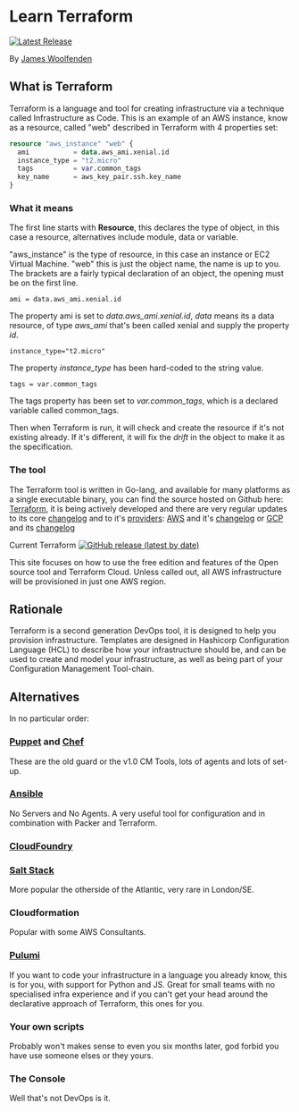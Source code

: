 # Learn Terraform

[![Latest Release](https://img.shields.io/github/v/tag/jameswoolfenden/learn-terraform.svg)](https://github.com/JamesWoolfenden/learn-terraform)

By [James Woolfenden](https://www.linkedin.com/in/jameswoolfenden/)

## What is Terraform

Terraform is a language and tool for creating infrastructure via a technique called Infrastructure as Code.
This is an example of an AWS instance, know as a resource, called "web" described in Terraform with 4 properties set:

```terraform
resource "aws_instance" "web" {
  ami           = data.aws_ami.xenial.id
  instance_type = "t2.micro"
  tags          = var.common_tags
  key_name      = aws_key_pair.ssh.key_name
}
```

### What it means

The first line starts with **Resource**, this declares the type of object, in this case a resource, alternatives include module, data or variable.

"aws_instance" is the type of resource, in this case an instance or EC2 Virtual Machine.
"web" this is just the object name, the name is up to you. The brackets are a fairly typical declaration of an object, the opening must be on the first line.

`ami = data.aws_ami.xenial.id`

The property ami is set to _data.aws_ami.xenial.id_, _data_ means its a data resource, of type _aws_ami_ that's been called xenial and supply the property _id_.

`instance_type="t2.micro"`

The property _instance_type_ has been hard-coded to the string value.

`tags = var.common_tags`

The tags property has been set to _var.common_tags_, which is a declared variable called common_tags.

Then when Terraform is run, it will check and create the resource if it's not existing already. If it's different, it will fix the _drift_ in the object to make it as the specification.

### The tool

The Terraform tool is written in Go-lang, and available for many platforms as a single executable binary, you can find the source hosted on Github here:
[Terraform](https://github.com/hashicorp/terraform), it is being actively developed and there are very regular updates to its core [changelog](https://github.com/hashicorp/terraform/blob/master/CHANGELOG.md)
and to it's [providers](https://github.com/terraform-providers):
[AWS](https://github.com/terraform-providers/terraform-provider-aws) and it's
[changelog](https://github.com/terraform-providers/terraform-provider-aws/blob/master/CHANGELOG.md)
or
[GCP](https://github.com/terraform-providers/terraform-provider-google) and its
[changelog](https://github.com/terraform-providers/terraform-provider-google/blob/master/CHANGELOG.md)

Current Terraform [![GitHub release (latest by date)](https://img.shields.io/github/v/release/hashicorp/terraform)](https://github.com/hashicorp/terraform/releases/latest)

This site focuses on how to use the free edition and features of the Open source tool and Terraform Cloud.
Unless called out, all AWS infrastructure will be provisioned in just one AWS region.

## Rationale

Terraform is a second generation DevOps tool, it is designed to help you provision infrastructure.
Templates are designed in Hashicorp Configuration Language (HCL) to describe how your infrastructure should be, and can be used to create and model your infrastructure, as well as being part of your Configuration Management Tool-chain.

## Alternatives

In no particular order:

### [Puppet](https://puppet.com/) and [Chef](https://www.chef.io/)

These are the old guard or the v1.0 CM Tools, lots of agents and lots of set-up.

### [Ansible](https://www.ansible.com/)

No Servers and No Agents. A very useful tool for configuration and in combination with Packer and Terraform.

### [CloudFoundry](https://www.cloudfoundry.org/)

### [Salt Stack](https://www.saltstack.com/)

More popular the otherside of the Atlantic, very rare in London/SE.

### Cloudformation

Popular with some AWS Consultants.

### [Pulumi](https://www.pulumi.com/)

If you want to code your infrastructure in a language you already know, this is for you, with support for Python and JS. Great for small teams with no specialised infra experience and if you can't get your head around the declarative approach of Terraform, this ones for you.

### Your own scripts

Probably won't makes sense to even you six months later, god forbid you have use someone elses or they yours.

### The Console

Well that's not DevOps is it.

